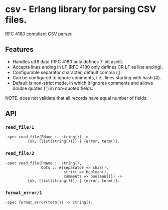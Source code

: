 # csv - Erlang library for parsing CSV files.

RFC 4180 compliant CSV parser.

## Features

  - Handles utf8 data (RFC 4180 only defines 7-bit ascii).
  - Accepts lines ending in LF (RFC 4180 only defines CR LF as
    line ending).
  - Configurable separator character, default comma (,).
  - Can be configured to ignore comments, i.e., lines starting with hash (#).
  - Default is non-strict mode, in which it ignores comments and allows
    double quotes (") in non-quoted fields.

NOTE: does not validate that all records have equal number of fields.

## API

### `read_file/1`

```
-spec read_file(FName :: string()) ->
          {ok, [list(string())]} | {error, term()}.
```

### `read_file/2`

```
-spec read_file(FName :: string(),
                Opts :: #{separator => char(),
                          strict => boolean(),
                          comments => boolean()}) ->
          {ok, [list(string())]} | {error, term()}.
```

### `format_error/1`

```
-spec format_error(term()) -> string().
```
